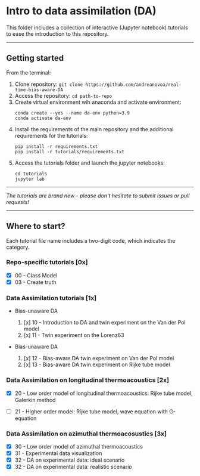 # Intro to data assimilation (DA)  
This folder includes a collection of interactive (Jupyter notebook) tutorials to ease the introduction to this repository.


***
## Getting started

From the terminal:

1. Clone repository: ```git clone https://github.com/andreanovoa/real-time-bias-aware-DA```
2. Access the repository: ```cd path-to-repo ```
3. Create virtual environment wih anaconda and activate environment:
   ```
   conda create --yes --name da-env python=3.9
   conda activate da-env
   ```
4. Install the requirements of the main repository and the additional requirements for the tutorials:
   ```
   pip install -r requirements.txt
   pip install -r tutorials/requirements.txt
   ```
5. Access the tutorials folder and launch the jupyter notebooks:
   ```
   cd tutorials
   jupyter lab
   ```

****
*The tutorials are brand new - please don't hesitate to submit issues or pull requests!*

***
## Where to start?
Each tutorial file name includes a two-digit code, which indicates the category.

### Repo-specific tutorials [0x]
- [x] 00 - Class Model
- [x] 03 - Create truth

[//]: # (- [ ] 01 - Class Bias)


### Data Assimilation tutorials [1x]
* Bias-unaware DA
  1) [x] 10 - Introduction to DA and twin experiment on the Van der Pol model
  2) [x] 11 - Twin experiment on the Lorenz63
  
* Bias-unaware DA
  1) [x] 12 - Bias-aware DA twin experiment on Van der Pol model
  2) [x] 13 - Bias-aware DA twin experiment on Rijke tube model
 
### Data Assimilation on longitudinal thermoacoustics [2x]

* [x] 20 - Low order model of longitudinal thermoacoustics: Rijke tube model, Galerkin method
* [ ] 21 - Higher order model: Rijke tube model, wave equation with G-equation

 
### Data Assimilation on azimuthal thermoacosustics [3x]

* [x] 30 - Low order model of azimuthal thermoacoustics
* [x] 31 - Experimental data visualization 
* [x] 32 - DA on experimental data: ideal scenario
* [x] 32 - DA on experimental data: realistic scenario
